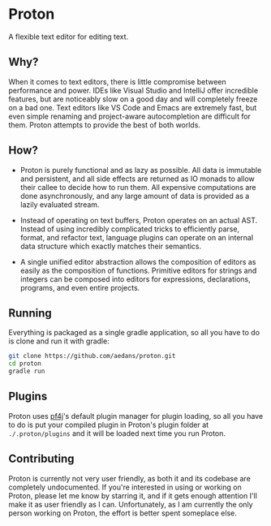Proton
======

A flexible text editor for editing text.

Why?
----

When it comes to text editors, there is little compromise between 
performance and power. IDEs like Visual Studio and IntelliJ offer 
incredible features, but are noticeably slow on a good day and will 
completely freeze on a bad one. Text editors like VS Code and Emacs 
are extremely fast, but even simple renaming and project-aware 
autocompletion are difficult for them. Proton attempts to provide the 
best of both worlds.

How?
----

- Proton is purely functional and as lazy as possible. All data is 
immutable and persistent, and all side effects are returned as IO
monads to allow their callee to decide how to run them. All expensive
computations are done asynchronously, and any large amount of data is
provided as a lazily evaluated stream.

- Instead of operating on text buffers, Proton operates on an actual
AST. Instead of using incredibly complicated tricks to efficiently
parse, format, and refactor text, language plugins can operate on an
internal data structure which exactly matches their semantics.

- A single unified editor abstraction allows the composition of 
editors as easily as the composition of functions. Primitive editors
for strings and integers can be composed into editors for expressions,
declarations, programs, and even entire projects.

Running
-------

Everything is packaged as a single gradle application, so all you
have to do is clone and run it with gradle:

```bash
git clone https://github.com/aedans/proton.git
cd proton
gradle run
```

Plugins
-------

Proton uses [pf4j](https://github.com/pf4j/pf4j)'s default plugin 
manager for plugin loading, so all you have to do is put your 
compiled plugin in Proton's plugin folder at `./.proton/plugins`
and it will be loaded next time you run Proton.

Contributing
------------

Proton is currently not very user friendly, as both it and its 
codebase are completely undocumented. If you're interested in using 
or working on Proton, please let me know by starring it, and if it 
gets enough attention I'll make it as user friendly as I can.
Unfortunately, as I am currently the only person working on Proton,
the effort is better spent someplace else.
